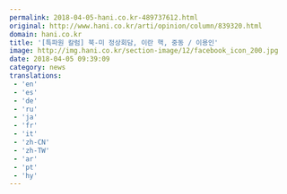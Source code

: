 ```yaml
---
permalink: 2018-04-05-hani.co.kr-489737612.html
original: http://www.hani.co.kr/arti/opinion/column/839320.html
domain: hani.co.kr
title: '[특파원 칼럼] 북-미 정상회담, 이란 핵, 중동 / 이용인'
image: http://img.hani.co.kr/section-image/12/facebook_icon_200.jpg
date: 2018-04-05 09:39:09
category: news
translations: 
 - 'en'
 - 'es'
 - 'de'
 - 'ru'
 - 'ja'
 - 'fr'
 - 'it'
 - 'zh-CN'
 - 'zh-TW'
 - 'ar'
 - 'pt'
 - 'hy'
---
```


